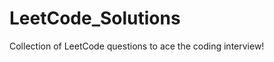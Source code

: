 # LeetCode_Solutions
Collection of LeetCode questions to ace the coding interview! 
<!-- - Created using [LeetHub](https://github.com/QasimWani/LeetHub) -->
